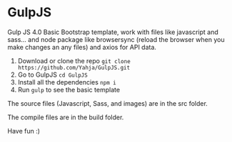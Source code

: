 # GulpJS
Gulp JS 4.0 Basic Bootstrap template, work with files like javascript and sass... and node package like browsersync (reload the browser when you make changes an any files) and axios for API data.
1. Download or clone the repo `git clone https://github.com/Yahja/GulpJS.git`
2. Go to GulpJS `cd GulpJS` 
3. Install all the dependencies `npm i`
4. Run `gulp` to see the basic template

The source files (Javascript, Sass, and images) are in the src folder.

The compile files are in the build folder.

Have fun :)
